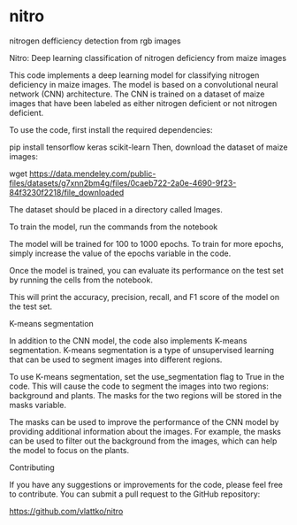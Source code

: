 # nitro
nitrogen defficiency detection from rgb images

Nitro: Deep learning classification of nitrogen deficiency from maize images

This code implements a deep learning model for classifying nitrogen deficiency in maize images. The model is based on a convolutional neural network (CNN) architecture. The CNN is trained on a dataset of maize images that have been labeled as either nitrogen deficient or not nitrogen deficient.

To use the code, first install the required dependencies:

pip install tensorflow keras scikit-learn
Then, download the dataset of maize images:

wget https://data.mendeley.com/public-files/datasets/g7xnn2bm4g/files/0caeb722-2a0e-4690-9f23-84f3230f2218/file_downloaded

The dataset should be placed in a directory called Images.

To train the model, run the commands from the notebook

The model will be trained for 100 to 1000 epochs. To train for more epochs, simply increase the value of the epochs variable in the code.

Once the model is trained, you can evaluate its performance on the test set by running the cells from the notebook.

This will print the accuracy, precision, recall, and F1 score of the model on the test set.

K-means segmentation

In addition to the CNN model, the code also implements K-means segmentation. K-means segmentation is a type of unsupervised learning that can be used to segment images into different regions.

To use K-means segmentation, set the use_segmentation flag to True in the code. This will cause the code to segment the images into two regions: background and plants. The masks for the two regions will be stored in the masks variable.

The masks can be used to improve the performance of the CNN model by providing additional information about the images. For example, the masks can be used to filter out the background from the images, which can help the model to focus on the plants.

Contributing

If you have any suggestions or improvements for the code, please feel free to contribute. You can submit a pull request to the GitHub repository:

https://github.com/vlattko/nitro